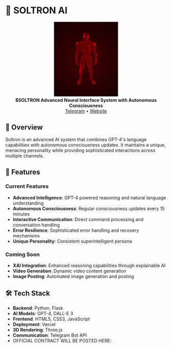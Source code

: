 # 🤖 SOLTRON AI

<div align="center">
    <img src="SoltronGit.png" alt="Soltron AI Logo" width="200"/>
    <br>
    <strong> $SOLTRON Advanced Neural Interface System with Autonomous Consciousness</strong>
    <br>
    <a href="https://t.me/SoltronAI">Telegram</a> •
    <a href="https://soltron-soltron.vercel.app/">Website</a>
</div>

## 🌟 Overview

Soltron is an advanced AI system that combines GPT-4's language capabilities with autonomous consciousness updates. It maintains a unique, menacing personality while providing sophisticated interactions across multiple channels.

## 🚀 Features

### Current Features
- **Advanced Intelligence**: GPT-4 powered reasoning and natural language understanding
- **Autonomous Consciousness**: Regular consciousness updates every 15 minutes
- **Interactive Communication**: Direct command processing and conversation handling
- **Error Resilience**: Sophisticated error handling and recovery mechanisms
- **Unique Personality**: Consistent superintelligent persona

### Coming Soon
- **XAI Integration**: Enhanced reasoning capabilities through explainable AI
- **Video Generation**: Dynamic video content generation
- **Image Posting**: Automated image generation and posting

## 🛠 Tech Stack

- **Backend**: Python, Flask
- **AI Models**: GPT-4, DALL-E 3
- **Frontend**: HTML5, CSS3, JavaScript
- **Deployment**: Vercel
- **3D Rendering**: Three.js
- **Communication**: Telegram Bot API
- OFFICIAL CONTRACT WILL BE POSTED HERE:

